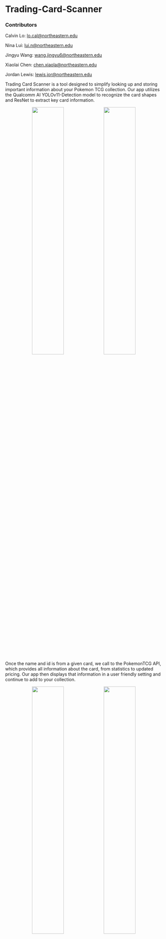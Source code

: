 # Trading-Card-Scanner

### Contributors

Calvin Lo: lo.cal@northeastern.edu

Nina Lui: lui.n@northeastern.edu

Jingyu Wang: wang.jingyu6@northeastern.edu

Xiaolai Chen: chen.xiaola@northeastern.edu

Jordan Lewis: lewis.jor@northeastern.edu

Trading Card Scanner is a tool designed to simplify looking up and storing important information about your Pokemon TCG collection. Our app utilizes the Qualcomm AI YOLOv11-Detection model to recognize the card shapes and ResNet to extract key card information.

<p align="center">
<img src="https://raw.githubusercontent.com/lo-calvin/Trading-Card-Scanner/refs/heads/main/res/readme%20images/cards_on_synthetic_background.png" width="45%">
<img src="https://raw.githubusercontent.com/lo-calvin/Trading-Card-Scanner/refs/heads/main/res/readme%20images/Recgonizing_card_shapes.png" width="45%">
</p>

Once the name and id is from a given card, we call to the PokemonTCG API, which provides all information about the card, from statistics to updated pricing. Our app then displays that information in a user friendly setting and continue to add to your collection.

<p align="center">
  <img src="https://raw.githubusercontent.com/lo-calvin/Trading-Card-Scanner/refs/heads/main/res/readme%20images/Predicting_pokemon_ids.png" width="45%">
  <img src="https://raw.githubusercontent.com/lo-calvin/Trading-Card-Scanner/refs/heads/main/res/readme%20images/Predicting_trainer_ids.png" width="45%">
</p>

## How to Run

### Create an environment and install dependencies

Ensure `python3.11` is installed for this project.

#### Create env Mac/Linux/WSL

```
$ python3 -m venv venv
$ . venv/bin/activate
$ pip install -r requirements.txt
```

### Initialize Database (assuming running from root directory Trading-Card-Scanner)

This will delete previous db and start fresh for now. It will create cards.db in Trading-Card-Scanner/src/backend/

```
python src/backend/init_db.py
```

### Running frontend

```
python -m streamlit run src/frontend/app.py
```

### Testing App on the Frontend

Once running, you will be able to see the home screen. Here you will have the option to 'Scan from camera' or 'Scan from file'. Either option will allow you to input an image of your cards to be scanned for your collection.

![alt text](https://raw.githubusercontent.com/lo-calvin/Trading-Card-Scanner/refs/heads/main/res/readme%20images/homepage.png)

Once scanned you will be able to select which cards are added to your database

![alt text](https://raw.githubusercontent.com/lo-calvin/Trading-Card-Scanner/refs/heads/main/res/readme%20images/scannedCards.png)

![alt text](https://raw.githubusercontent.com/lo-calvin/Trading-Card-Scanner/refs/heads/main/res/readme%20images/select%20scanned%20data.png)

After selecting your cards you can now view the pricing information under the collections tab

![alt text](https://raw.githubusercontent.com/lo-calvin/Trading-Card-Scanner/refs/heads/main/res/readme%20images/collection.png)

# LICENSE

This project is licensed under MIT license. See LICENSE file in root directory.
